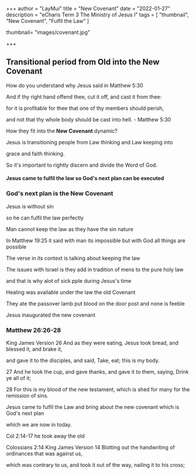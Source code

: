 +++
author = "LayMui"
title = "New Covenant"
date = "2022-01-27"
description = "eCharis Term 3 The Ministry of Jesus I"
tags = [
   "thumbnail", "New Covenant", "Fulfil the Law"
]

thumbnail= "images/covenant.jpg"

+++

## Transitional period from Old into the New Covenant

How do you understand why Jesus said in Matthew 5:30

And if thy right hand offend thee, cut it off, and cast it from thee:

for it is profitable for thee that one of thy members should perish,

and not that thy whole body should be cast into hell. - Matthew 5:30

How they fit into the **New Covenant** dynamic?

Jesus is transitioning people from Law thinking and Law keeping into

grace and faith thinking.

So it's important to rightly discern and divide the Word of God.

#### Jesus came to fulfil the law so God's next plan can be executed

### God's next plan is the New Covenant

Jesus is without sin

so he can fulfil the law perfectly

Man cannot keep the law as they have the sin nature

In Matthew 19:25 it said with man its impossible
but with God all things are possible

The verse in its context is talking about keeping the law

The issues with Israel is they add in tradition of mens to the pure holy law

and that is why alot of sick pple during Jesus's time

Healing was available under the law the old Covenant

They ate the passover lamb put blood on the door post and none is feeble

Jesus inaugurated the new covenant

### Matthew 26:26-28

King James Version
26 And as they were eating, Jesus took bread, and blessed it, and brake it,

and gave it to the disciples, and said, Take, eat; this is my body.

27 And he took the cup, and gave thanks, and gave it to them, saying, Drink ye all of it;

28 For this is my blood of the new testament, which is shed for many for the remission of sins.

Jesus came to fulfil the Law and bring about the new covenant which is God's next plan

which we are now in today.

Col 2:14-17 he took away the old

Colossians 2:14
King James Version
14 Blotting out the handwriting of ordinances that was against us,

which was contrary to us, and took it out of the way, nailing it to his cross;
